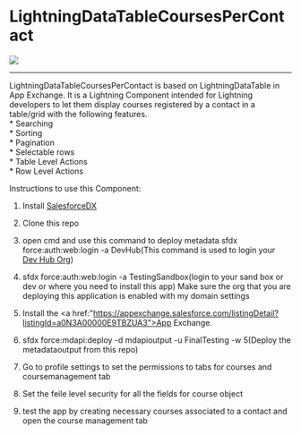 # LightningDataTableCoursesPerContact
<img src="https://travis-ci.org/akkibaddi/LightningDataTableCoursesPerContact.svg?branch=master"></img>
<hr>
LightningDataTableCoursesPerContact is based on LightningDataTable in <a href:"https://appexchange.salesforce.com/listingDetail?listingId=a0N3A00000E9TBZUA3">App Exchange</a>. It is a Lightning Component intended for Lightning developers to let them display courses registered by a contact in a table/grid with the following features.<br/>
* Searching<br/>
* Sorting<br/>
* Pagination<br/>
* Selectable rows<br/>
* Table Level Actions<br/>
* Row Level Actions<br/>

Instructions to use this Component:
1) Install <a href="https://developer.salesforce.com/tools/sfdxcli">SalesforceDX</a>
2) Clone this repo
3) open cmd and use this command to deploy metadata
sfdx force:auth:web:login -a DevHub(This command is used to login your <a href="https://developer.salesforce.com/docs/atlas.en-us.sfdx_setup.meta/sfdx_setup/sfdx_setup_enable_devhub.htm">Dev Hub Org</a>)

4) sfdx force:auth:web:login -a TestingSandbox(login to your sand box or dev or where you need to install this app)
Make sure the org that you are deploying this application is enabled with my domain settings
5) Install the <a href:"https://appexchange.salesforce.com/listingDetail?listingId=a0N3A00000E9TBZUA3">App Exchange</a>.

6) sfdx force:mdapi:deploy -d mdapioutput -u FinalTesting -w 5(Deploy the metadataoutput from this repo)

7) Go to profile settings to set the permissions to tabs for courses and coursemanagement tab

8) Set the feile level security for all the fields for course object

9) test the app by creating necessary courses associated to a contact and open the course management tab

